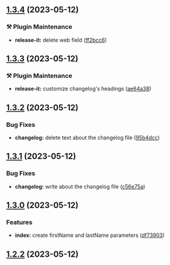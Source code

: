 

## [1.3.4](https://github.com/oluwatobiss/changelog-auto-gen-project/compare/1.3.3...1.3.4) (2023-05-12)


### ⚒️ Plugin Maintenance

* **release-it:** delete web field ([ff2bcc6](https://github.com/oluwatobiss/changelog-auto-gen-project/commit/ff2bcc69195a7c969d27224a65f13687b5b01735))

## [1.3.3](https://github.com/oluwatobiss/changelog-auto-gen-project/compare/1.3.2...1.3.3) (2023-05-12)


### ⚒️ Plugin Maintenance

* **release-it:** customize changelog's headings ([ae64a38](https://github.com/oluwatobiss/changelog-auto-gen-project/commit/ae64a383e6e4bb5792f43c72b2a216996214f6f6))

## [1.3.2](https://github.com/oluwatobiss/changelog-auto-gen-project/compare/1.3.1...1.3.2) (2023-05-12)


### Bug Fixes

* **changelog:** delete text about the changelog file ([95b4dcc](https://github.com/oluwatobiss/changelog-auto-gen-project/commit/95b4dcc41e95593d1f6ea37f5153dfa5a54ec73a))

## [1.3.1](https://github.com/oluwatobiss/changelog-auto-gen-project/compare/1.3.0...1.3.1) (2023-05-12)

### Bug Fixes

- **changelog:** write about the changelog file ([c56e75a](https://github.com/oluwatobiss/changelog-auto-gen-project/commit/c56e75a7a89c22d59817562aff0715e72ce167a1))

## [1.3.0](https://github.com/oluwatobiss/changelog-auto-gen-project/compare/1.2.2...1.3.0) (2023-05-12)

### Features

- **index:** create firstName and lastName parameters ([df73903](https://github.com/oluwatobiss/changelog-auto-gen-project/commit/df7390342fc3709f73233f864fb5269257fb6812))

## [1.2.2](https://github.com/oluwatobiss/changelog-auto-gen-project/compare/1.2.1...1.2.2) (2023-05-12)